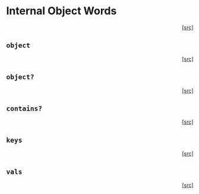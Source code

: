 # Internal Object Words
<div style="text-align: right"><a href="https:/github.com/Hypercubed/f-flat_node/blob/master/src/core/objects.ts#L7">[src]</a></div>

## `object`
<div style="text-align: right"><a href="https:/github.com/Hypercubed/f-flat_node/blob/master/src/core/objects.ts#L23">[src]</a></div>

## `object?`
<div style="text-align: right"><a href="https:/github.com/Hypercubed/f-flat_node/blob/master/src/core/objects.ts#L28">[src]</a></div>

## `contains?`
<div style="text-align: right"><a href="https:/github.com/Hypercubed/f-flat_node/blob/master/src/core/objects.ts#L37">[src]</a></div>

## `keys`
<div style="text-align: right"><a href="https:/github.com/Hypercubed/f-flat_node/blob/master/src/core/objects.ts#L42">[src]</a></div>

## `vals`
<div style="text-align: right"><a href="https:/github.com/Hypercubed/f-flat_node/blob/master/src/core/objects.ts#L47">[src]</a></div>
